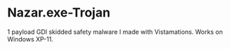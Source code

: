# Nazar.exe-Trojan
1 payload GDI skidded safety malware I made with Vistamations. Works on Windows XP-11.

